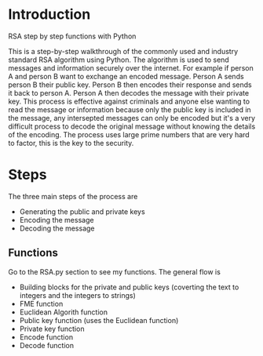 # Introduction
RSA step by step functions with Python

This is a step-by-step walkthrough of the commonly used and industry standard RSA algorithm using Python. The algorithm is used to send messages and information securely over the internet. For example if person A and person B want to exchange an encoded message. Person A sends person B their public key. Person B then encodes their response and sends it back to person A. Person A then decodes the message with their private key. This process is effective against criminals and anyone else wanting to read the message or information because only the public key is included in the message, any intersepted messages can only be encoded but it's a very difficult process to decode the original message without knowing the details of the encoding. The process uses large prime numbers that are very hard to factor, this is the key to the security.

# Steps
The three main steps of the process are 

- Generating the public and private keys
- Encoding the message
- Decoding the message

## Functions
Go to the RSA.py section to see my functions. The general flow is 
- Building blocks for the private and public keys (coverting the text to integers and the integers to strings)
- FME function
- Euclidean Algorith function
- Public key function (uses the Euclidean function)
- Private key function
- Encode function
- Decode function

